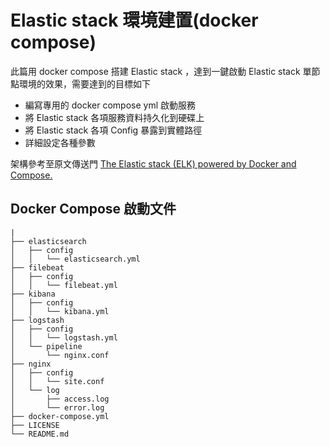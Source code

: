 # Elastic stack 環境建置(docker compose)

此篇用 docker compose 搭建 Elastic stack ，達到一鍵啟動 Elastic stack 單節點環境的效果，需要達到的目標如下

* 編寫專用的 docker compose yml 啟動服務
* 將 Elastic stack 各項服務資料持久化到硬碟上
* 將 Elastic stack 各項 Config 暴露到實體路徑
* 詳細設定各種參數

架構參考至原文傳送門 [The Elastic stack (ELK) powered by Docker and Compose.](https://github.com/deviantony/docker-elk)

## Docker Compose 啟動文件

```Text
|
├── elasticsearch
│   ├── config
│   │   └── elasticsearch.yml
├── filebeat
│   ├── config
│   │   └── filebeat.yml
├── kibana
│   ├── config
│   │   └── kibana.yml
├── logstash
│   ├── config
│   │   └── logstash.yml
│   └── pipeline
│       └── nginx.conf
├── nginx
│   ├── config
│   │   └── site.conf
│   └── log
│       ├── access.log
│       └── error.log
├── docker-compose.yml
├── LICENSE
└── README.md

```
